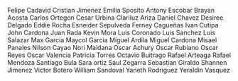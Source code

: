 Felipe Cadavid
Cristian Jimenez
Emilia Sposito
Antony Escobar
Brayan Acosta
Carlos Ortegon
Cesar Urbina
Clariluz Ariza
Daniel Chavez
Desiree Delgado
Eddie Rocha
Esneider Sepulveda
Ferney Cagueñas
Ivan Cutipa
John Cardona
Juan Rada
Kevin Mora
Luis Coronado
Luis Sanchez
Luis Salazar
Max Garcia
Maycol Garcia
Miguel Ardila
Miguel Cardona
Misael Panales
Nilson Cayao
Nori Maidana
Oscar Achury
Oscar Rubiano
Oscar Reyes
Oscar Valencia
Patricia Torres
Octavio Buitrago
Rafael Arteaga
Rafael Mendoza
Santiago Bula
Sara ortiz
Saul Zegarra
Sebastian Giraldo
Shannen Jimenez
Victor Botero
William Sandoval
Yaneth Rodriguez
Yeraldin Vasquez